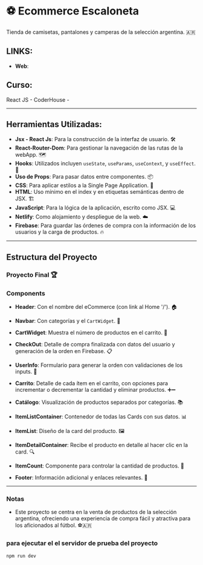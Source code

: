 # ⚽ Ecommerce Escaloneta

Tienda de camisetas, pantalones y camperas de la selección argentina. 🇦🇷

## LINKS:

- **Web**: 

## Curso: 
React JS - CoderHouse - 

---

## Herramientas Utilizadas:

- **Jsx - React Js**: Para la construcción de la interfaz de usuario. 🛠️
- **React-Router-Dom**: Para gestionar la navegación de las rutas de la webApp. 🗺️
- **Hooks**: Utilizados incluyen `useState`, `useParams`, `useContext`, y `useEffect`. 🔌
- **Uso de Props**: Para pasar datos entre componentes. 📦
- **CSS**: Para aplicar estilos a la Single Page Application. 🎨
- **HTML**: Uso mínimo en el index y en etiquetas semánticas dentro de JSX. 🏗️
- **JavaScript**: Para la lógica de la aplicación, escrito como JSX. 💻
- **Netlify**: Como alojamiento y despliegue de la web. ☁️
- **Firebase**: Para guardar las órdenes de compra con la información de los usuarios y la carga de productos. 🔥

---

## Estructura del Proyecto

### Proyecto Final 🏆

### Components

- **Header**: Con el nombre del eCommerce (con link al Home '/'). 🏠
  
- **Navbar**: Con categorías y el `CartWidget`. 🛒
  
- **CartWidget**: Muestra el número de productos en el carrito. 🔢

- **CheckOut**: Detalle de compra finalizada con datos del usuario y generación de la orden en Firebase. 📋

- **UserInfo**: Formulario para generar la orden con validaciones de los inputs. 📝

- **Carrito**: Detalle de cada ítem en el carrito, con opciones para incrementar o decrementar la cantidad y eliminar productos. ➕➖

- **Catálogo**: Visualización de productos separados por categorías. 📚

- **ItemListContainer**: Contenedor de todas las Cards con sus datos. 📊

- **ItemList**: Diseño de la card del producto. 🖼️

- **ItemDetailContainer**: Recibe el producto en detalle al hacer clic en la card. 🔍

- **ItemCount**: Componente para controlar la cantidad de productos. 🔢

- **Footer**: Información adicional y enlaces relevantes. 📍

---

### Notas

- Este proyecto se centra en la venta de productos de la selección argentina, ofreciendo una experiencia de compra fácil y atractiva para los aficionados al fútbol. ⚽🇦🇷


### para ejecutar el el servidor de prueba del proyecto

```
npm run dev
```
